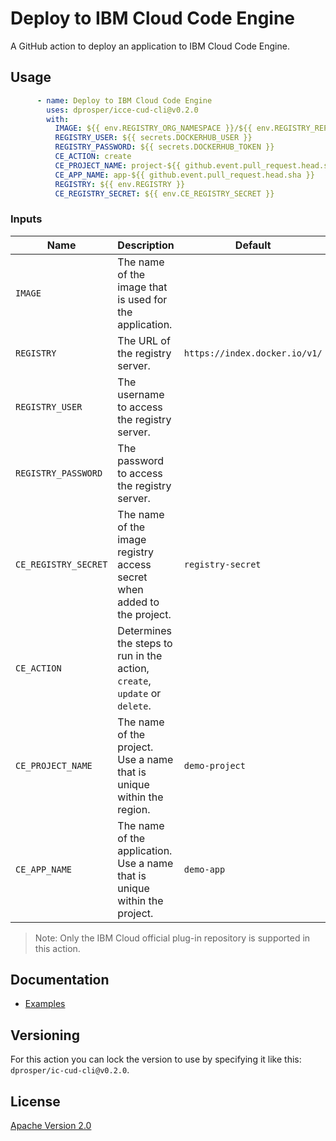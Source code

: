 # Deploy to IBM Cloud Code Engine

A GitHub action to deploy an application to IBM Cloud Code Engine.

## Usage

```yml
      - name: Deploy to IBM Cloud Code Engine
        uses: dprosper/icce-cud-cli@v0.2.0
        with:
          IMAGE: ${{ env.REGISTRY_ORG_NAMESPACE }}/${{ env.REGISTRY_REPOSITORY }}:${{ github.event.pull_request.head.sha }}
          REGISTRY_USER: ${{ secrets.DOCKERHUB_USER }}
          REGISTRY_PASSWORD: ${{ secrets.DOCKERHUB_TOKEN }}
          CE_ACTION: create
          CE_PROJECT_NAME: project-${{ github.event.pull_request.head.sha }}
          CE_APP_NAME: app-${{ github.event.pull_request.head.sha }}
          REGISTRY: ${{ env.REGISTRY }}
          CE_REGISTRY_SECRET: ${{ env.CE_REGISTRY_SECRET }}
```

### Inputs

| Name | Description | Default |
| --- | --- | --- |
| `IMAGE` | The name of the image that is used for the application.  | |
| `REGISTRY` | The URL of the registry server. | `https://index.docker.io/v1/` |
| `REGISTRY_USER` | The username to access the registry server. | |
| `REGISTRY_PASSWORD` | The password to access the registry server. | |
| `CE_REGISTRY_SECRET` | The name of the image registry access secret when added to the project. | `registry-secret` |
| `CE_ACTION` | Determines the steps to run in the action, `create`, `update` or `delete`. | |
| `CE_PROJECT_NAME` | The name of the project. Use a name that is unique within the region. | `demo-project` |
| `CE_APP_NAME` | The name of the application. Use a name that is unique within the project. | `demo-app` |

> Note: Only the IBM Cloud official plug-in repository is supported in this action.

## Documentation

- [Examples](docs/examples.md)

## Versioning

For this action you can lock the version to use by specifying it like this: `dprosper/ic-cud-cli@v0.2.0`. 

## License

[Apache Version 2.0](LICENSE)